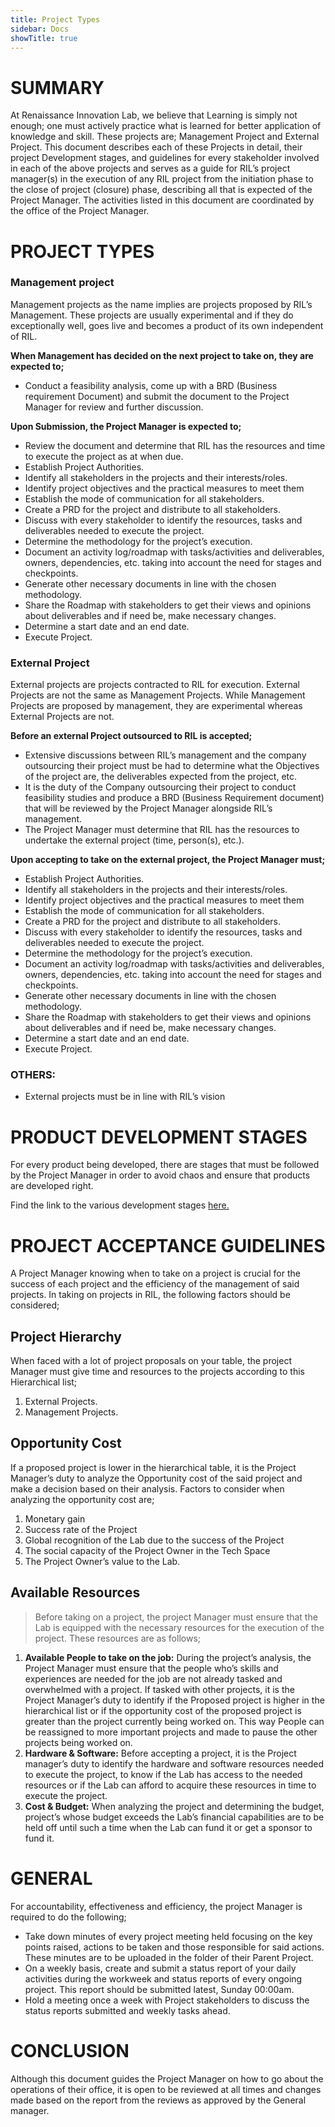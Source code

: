 ```yaml
---
title: Project Types 
sidebar: Docs
showTitle: true
---
```


# **SUMMARY**

At Renaissance Innovation Lab, we believe that Learning is simply not enough; one must actively practice what is learned for better application of knowledge and skill. These projects are; Management Project and External Project. This document describes each of these Projects in detail, their project Development stages, and guidelines for every stakeholder involved in each of the above projects and serves as a guide for RIL’s project manager(s) in the execution of any RIL project from the initiation phase to the close of project (closure) phase, describing all that is expected of the Project Manager. The activities listed in this document are coordinated by the office of the Project Manager.

# **PROJECT TYPES**

### **Management project**

Management projects as the name implies are projects proposed by RIL’s Management. These projects are usually experimental and if they do exceptionally well, goes live and becomes a product of its own independent of RIL. 

**When Management has decided on the next project to take on, they are expected to;**

- Conduct a feasibility analysis, come up with a BRD (Business requirement Document) and submit the document to the Project Manager for review and further discussion.

**Upon Submission, the Project Manager is expected to;**

- Review the document and determine that RIL has the resources and time to execute the project as at when due.
- Establish Project Authorities.
- Identify all stakeholders in the projects and their interests/roles.
- Identify project objectives and the practical measures to meet them
- Establish the mode of communication for all stakeholders.
- Create a PRD for the project and distribute to all stakeholders.
- Discuss with every stakeholder to identify the resources, tasks and deliverables needed to execute the project.
- Determine the methodology for the project’s execution.
- Document an activity log/roadmap with tasks/activities and deliverables, owners, dependencies, etc. taking into account the need for stages and checkpoints.
- Generate other necessary documents in line with the chosen methodology.
- Share the Roadmap with stakeholders to get their views and opinions about deliverables and if need be, make necessary changes.
- Determine a start date and an end date.
- Execute Project.

### **External Project**

External projects are projects contracted to RIL for execution. External Projects are not the same as Management Projects. While Management Projects are proposed by management, they are experimental whereas External Projects are not.

**Before an external Project outsourced to RIL is accepted;**

- Extensive discussions between RIL’s management and the company outsourcing their project must be had to determine what the Objectives of the project are, the deliverables expected from the project, etc.
- It is the duty of the Company outsourcing their project to conduct feasibility studies and produce a BRD (Business Requirement document) that will be reviewed by the Project Manager alongside RIL’s management.
- The Project Manager must determine that RIL has the resources to undertake the external project (time, person(s), etc.).

**Upon accepting to take on the external project, the Project Manager must;**

- Establish Project Authorities.
- Identify all stakeholders in the projects and their interests/roles.
- Identify project objectives and the practical measures to meet them
- Establish the mode of communication for all stakeholders.
- Create a PRD for the project and distribute to all stakeholders.
- Discuss with every stakeholder to identify the resources, tasks and deliverables needed to execute the project.
- Determine the methodology for the project’s execution.
- Document an activity log/roadmap with tasks/activities and deliverables, owners, dependencies, etc. taking into account the need for stages and checkpoints.
- Generate other necessary documents in line with the chosen methodology.
- Share the Roadmap with stakeholders to get their views and opinions about deliverables and if need be, make necessary changes.
- Determine a start date and an end date.
- Execute Project.

### **OTHERS:**

- External projects must be in line with RIL’s vision

# **PRODUCT DEVELOPMENT STAGES**

For every product being developed, there are stages that must be followed by the Project Manager in order to avoid chaos and ensure that products are developed right.

Find the link to the various development stages [here.](https://docs.google.com/document/d/1VLy02ve7Lm7fWLTGdkgDkAPXuxb1y5qI5Zuj2GiUlZ8/edit?usp=sharing)

# **PROJECT ACCEPTANCE GUIDELINES**

A Project Manager knowing when to take on a project is crucial for the success of each project and the efficiency of the management of said projects. In taking on projects in RIL, the following factors should be considered;

## **Project Hierarchy**

When faced with a lot of project proposals on your table, the project Manager must give time and resources to the projects according to this Hierarchical list;

1. External Projects.
2. Management Projects.

## **Opportunity Cost**

If a proposed project is lower in the hierarchical table, it is the Project Manager’s duty to analyze the Opportunity cost of the said project and make a decision based on their analysis. Factors to consider when analyzing the opportunity cost are;

1. Monetary gain
2. Success rate of the Project
3. Global recognition of the Lab due to the success of the Project
4. The social capacity of the Project Owner in the Tech Space
5. The Project Owner’s value to the Lab.

## **Available Resources**

> Before taking on a project, the project Manager must ensure that the Lab is equipped with the necessary resources for the execution of the project. These resources are as follows;
> 
1. **Available People to take on the job:** During the project’s analysis, the Project Manager must ensure that the people who’s skills and experiences are needed for the job are not already tasked and overwhelmed with a project. If tasked with other projects, it is the Project Manager’s duty to identify if the Proposed project is higher in the hierarchical list or if the opportunity cost of the proposed project is greater than the project currently being worked on. This way People can be reassigned to more important projects and made to pause the other projects being worked on.
2. **Hardware & Software:** Before accepting a project, it is the Project manager’s duty to identify the hardware and software resources needed to execute the project, to know if the Lab has access to the needed resources or if the Lab can afford to acquire these resources in time to execute the project.
3. **Cost & Budget:** When analyzing the project and determining the budget, project’s whose budget exceeds the Lab’s financial capabilities are to be held off until such a time when the Lab can fund it or get a sponsor to fund it.

# **GENERAL**

For accountability, effectiveness and efficiency, the project Manager is required to do the following;

- Take down minutes of every project meeting held focusing on the key points raised, actions to be taken and those responsible for said actions. These minutes are to be uploaded in the folder of their Parent Project.
- On a weekly basis, create and submit a status report of your daily activities during the workweek and status reports of every ongoing project. This report should be submitted latest, Sunday 00:00am.
- Hold a meeting once a week with Project stakeholders to discuss the status reports submitted and weekly tasks ahead.

# **CONCLUSION**

Although this document guides the Project Manager on how to go about the operations of their office, it is open to be reviewed at all times and changes made based on the report from the reviews as approved by the General manager.